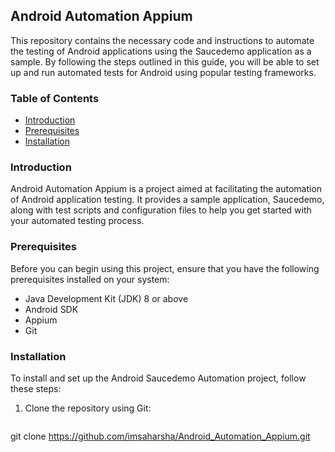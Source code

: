 ## Android Automation Appium

This repository contains the necessary code and instructions to automate the testing of Android applications using the Saucedemo application as a sample. By following the steps outlined in this guide, you will be able to set up and run automated tests for Android using popular testing frameworks.

### Table of Contents

- [Introduction](#introduction)
- [Prerequisites](#prerequisites)
- [Installation](#installation)


### Introduction

Android Automation Appium is a project aimed at facilitating the automation of Android application testing. It provides a sample application, Saucedemo, along with test scripts and configuration files to help you get started with your automated testing process.

### Prerequisites

Before you can begin using this project, ensure that you have the following prerequisites installed on your system:

- Java Development Kit (JDK) 8 or above
- Android SDK
- Appium
- Git

### Installation

To install and set up the Android Saucedemo Automation project, follow these steps:

1. Clone the repository using Git:

   ```bash 
  git clone  https://github.com/imsaharsha/Android_Automation_Appium.git
   ```

